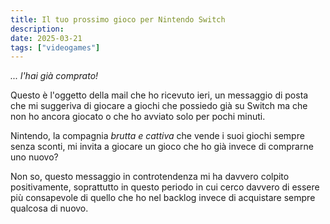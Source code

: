 ```yaml
---
title: Il tuo prossimo gioco per Nintendo Switch
description:
date: 2025-03-21
tags: ["videogames"]
---
```


*... l'hai già comprato!*

Questo è l'oggetto della mail che ho ricevuto ieri, un messaggio di posta che mi suggeriva di giocare a giochi che possiedo già su Switch ma che non ho ancora giocato o che ho avviato solo per pochi minuti.

Nintendo, la compagnia *brutta e cattiva* che vende i suoi giochi sempre senza sconti, mi invita a giocare un gioco che ho già invece di comprarne uno nuovo?

Non so, questo messaggio in controtendenza mi ha davvero colpito positivamente, soprattutto in questo periodo in cui cerco davvero di essere più consapevole di quello che ho nel backlog invece di acquistare sempre qualcosa di nuovo.
